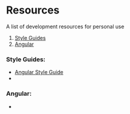 # Resources

A list of development resources for personal use

1) [Style Guides](#style-guides)
2) [Angular](#angular)

### Style Guides:
* [Angular Style Guide](https://angular.io/guide/styleguide)
* 

### Angular:
* 